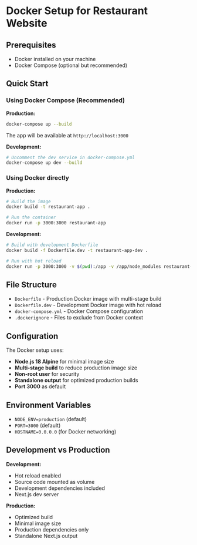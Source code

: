 # Docker Setup for Restaurant Website

## Prerequisites

- Docker installed on your machine
- Docker Compose (optional but recommended)

## Quick Start

### Using Docker Compose (Recommended)

**Production:**
```bash
docker-compose up --build
```

The app will be available at `http://localhost:3000`

**Development:**
```bash
# Uncomment the dev service in docker-compose.yml
docker-compose up dev --build
```

### Using Docker directly

**Production:**
```bash
# Build the image
docker build -t restaurant-app .

# Run the container
docker run -p 3000:3000 restaurant-app
```

**Development:**
```bash
# Build with development Dockerfile
docker build -f Dockerfile.dev -t restaurant-app-dev .

# Run with hot reload
docker run -p 3000:3000 -v $(pwd):/app -v /app/node_modules restaurant-app-dev
```

## File Structure

- `Dockerfile` - Production Docker image with multi-stage build
- `Dockerfile.dev` - Development Docker image with hot reload
- `docker-compose.yml` - Docker Compose configuration
- `.dockerignore` - Files to exclude from Docker context

## Configuration

The Docker setup uses:

- **Node.js 18 Alpine** for minimal image size
- **Multi-stage build** to reduce production image size
- **Non-root user** for security
- **Standalone output** for optimized production builds
- **Port 3000** as default

## Environment Variables

- `NODE_ENV=production` (default)
- `PORT=3000` (default)
- `HOSTNAME=0.0.0.0` (for Docker networking)

## Development vs Production

**Development:**
- Hot reload enabled
- Source code mounted as volume
- Development dependencies included
- Next.js dev server

**Production:**
- Optimized build
- Minimal image size
- Production dependencies only
- Standalone Next.js output